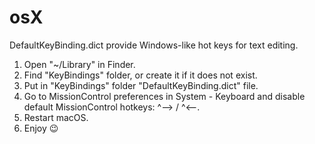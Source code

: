 # osX

DefaultKeyBinding.dict provide Windows-like hot keys for text editing.
1. Open "~/Library" in Finder.
2. Find "KeyBindings" folder, or create it if it does not exist.
3. Put in "KeyBindings" folder "DefaultKeyBinding.dict" file.
4. Go to MissionControl preferences in System - Keyboard and disable default MissionControl hotkeys: ^⟶ / ^⟵.
5. Restart macOS.
6. Enjoy 😉
